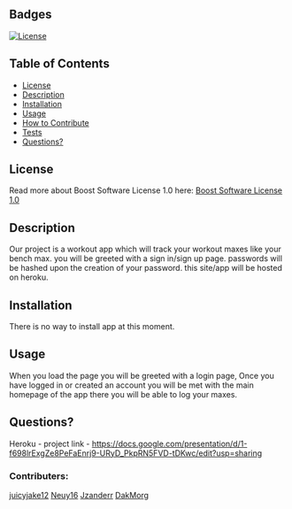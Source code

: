 
  ## Badges
  [![License](https://img.shields.io/badge/License-Boost%201.0-lightblue.svg)](https://www.boost.org/LICENSE_1_0.txt)
 
  ## Table of Contents

  * [License](#license)
  * [Description](#description)
  * [Installation](#installation)
  * [Usage](#usage)
  * [How to Contribute](#how-to-contribute)
  * [Tests](#tests)
  * [Questions?](#questions)
  
  ## License
  Read more about Boost Software License 1.0 here:
  [Boost Software License 1.0](https://www.boost.org/LICENSE_1_0.txt)
  
  ## Description
  Our project is a workout app which will track your workout maxes like your bench max. you will be greeted with a sign in/sign up page. passwords will be hashed upon the creation of your password. this site/app will be hosted on heroku.
 
  ## Installation
  There is no way to install app at this moment.
  
  ## Usage
  When you load the page you will be greeted with a login page, Once you have logged in or created an account you will be met with the  main homepage of the app there you will be able to log your maxes.
  
  
  ## Questions?
  Heroku - 
  project link - https://docs.google.com/presentation/d/1-f698lrExgZe8PeFaEnrj9-URyD_PkpRN5FVD-tDKwc/edit?usp=sharing
  ### Contributers: 
  [juicyjake12](https://github.com/juicyjake12) 
  [Neuy16](https://github.com/Neuy16)
  [Jzanderr](https://github.com/Jzanderr)
  [DakMorg](https://github.com/DakMorg)
